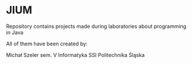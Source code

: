 # JIUM
Repository contains projects made during laboratories about programming in Java

All of them have been created by:

Michał Szeler
sem. V
Informatyka SSI
Politechnika Śląska
